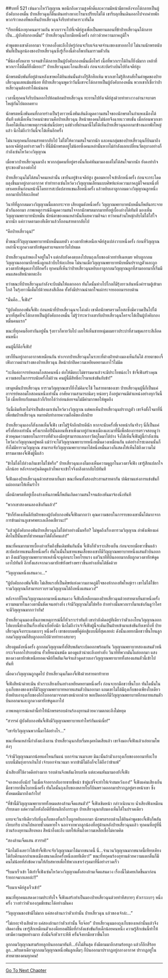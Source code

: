 ##บทที่ 521 เซ่นดวงไหว้วิญญาณ
พอนึกถึงความสูงศักดิ์และความมีหน้ามีตาหลังจากได้กลายเป็นผู้บังคับกองหมื่น ป๋ายเสี่ยวฉุนก็ตื่นเต้นอย่างหาอะไรมาเปรียบไม่ได้ เขารีบลุกขึ้นเดินออกไปจากค่ายพัก พวกจ้าวหลงที่พอเห็นป๋ายเสี่ยวฉุนจึงรีบทำท่าคารวะทันใด

“เรียกพี่น้องทุกคนมารวมกัน พวกเราจะไปที่เจดีย์สูงเพื่อเป็นพยานตอนที่ข้าป๋ายเสี่ยวฉุนได้กลายเป็น...ผู้บังคับกองหมื่น!” ป๋ายเสี่ยวฉุนโบกมือหนึ่งครั้ง กล่าวด้วยความภาคภูมิใจ

คำพูดของเขาดังออกมา จ้าวหลงอึ้งตะลึงไปครู่ก่อนจะรีบแจ้งเจตจำนงของเขาออกไป ไม่นานนักพรตนับพันที่เป็นลูกน้องของป๋ายเสี่ยวฉุนซึ่งรู้เรื่องนี้ต่างก็พากันมารวมตัวกัน

“พี่น้องทั้งหลาย รอจนข้าได้กลายเป็นผู้บังคับกองหมื่นเมื่อไหร่ เนื้อที่พวกเราได้กินก็ยิ่งมีมาก เหล้าที่พวกเราได้ดื่มก็ยิ่งมีเยอะ!” ป๋ายเสี่ยวฉุนตะโกนเสียงดัง ก่อนจะสะบัดร่างบินไปยังเจดีย์สูง

นักพรตนับพันที่อยู่ด้านหลังเขาพอได้ยินเช่นนั้นต่างก็รู้สึกฮึกเหิม พวกเขาไม่รู้สึกสงสัยในคำพูดของป๋ายเสี่ยวฉุนเลยแม้แต่น้อย ที่ป๋ายเสี่ยวฉุนพูดว่าวันนี้เขาจะได้กลายเป็นผู้บังคับกองหมื่น พวกเขาก็เชื่อว่าป๋ายเสี่ยวฉุนต้องทำได้แน่นอน

เวลานี้ทุกคนจึงรีบบินออกไปห้อมล้อมป๋ายเสี่ยวฉุน ทะยานไปยังเจดีย์สูงด้วยท่าทางวางอำนาจบาตรใหญ่กันไปตลอดทาง

นักพรตหนึ่งพันคนที่กลายร่างเป็นรุ้งยาวหนึ่งพันเส้นดึงดูดความสนใจของนักพรตในกำแพงเมืองได้ทันที แต่เมื่อเห็นว่าคนนำขบวนคือป๋ายเสี่ยวฉุน สีหน้าของคนไม่น้อยจึงฉายแววขบชัน เมื่อก่อนพวกเขาก็เคยได้เห็นภาพเหตุการณ์เช่นนี้บ่อยๆ แต่ช่วงที่ผ่านมานี้ไม่ได้เห็นป๋ายเสี่ยวฉุนออกมาข้างนอกพักใหญ่แล้ว นึกไม่ถึงว่าวันนี้จะได้เห็นอีกครั้ง

ไม่นานทุกคนก็ถอนสายตากลับไป ไม่ได้ให้ความสนใจมากนัก และคนกลุ่มของป๋ายเสี่ยวฉุนก็บินมาถึงนอกเจดีย์สูงอย่างรวดเร็ว ที่นี่มีนักพรตอยู่ไม่น้อยซึ่งคนเหล่านั้นหากไม่กำลังแลกเปลี่ยนวัตถุบางอย่างก็กำลังเซ่นไหว้ดวงวิญญาณ

เมื่อพวกป๋ายเสี่ยวฉุนมาถึง พวกกลุ่มคนที่อยู่ตรงนั้นก็แค่หันมามองแต่ไม่ได้สนใจมากนัก ยังคงทำกิจธุระของตัวเองต่อไป

ป๋ายเสี่ยวฉุนไม่ได้สนใจคนเหล่านั้น เขายืนอยู่ข้างเจดีย์สูง สูดลมหายใจเข้าลึกหนึ่งครั้ง ก่อนจะกระโดดผลุงขึ้นมาอยู่กลางอากาศ ทำท่าทางเซ่นไหว้ดวงวิญญาณเลียนแบบศิษย์แห่งความภาคภูมิใจคนหนึ่งที่เขาเคยเห็นก่อนหน้านี้โดยการสะบัดปลายแขนเสื้อหนึ่งครั้ง แล้วหยิบเอาลูกกลมดวงวิญญาณลูกหนึ่งออกมาบีบให้ละเอียด!

วินาทีที่ลูกกลมดวงวิญญาณนี้แตกกระจาย เสียงตูมดังหนึ่งครั้ง วิญญาณพยาบาทนับหมื่นก็พลันกระจายตัวกันออกมา ภาพเหตุการณ์ดึงดูดความสนใจจากนักพรตมากมายที่อยู่เบื้องล่างได้ทันที มองเห็นวิญญาณพยาบาทนับหมื่น นัยน์ตาของคนเหล่านั้นก็เผยความอิจฉา ทว่าคนส่วนใหญ่กลับไม่ได้ใส่ใจมากนัก แค่กวาดตามองทีเดียวแล้วก็ถอนสายตากลับไป

“คือป๋ายเสี่ยวฉุน!”

ชั่วขณะที่วิญญาณพยาบาทนับหมื่นเผยตัว ดวงตายักษ์เหนือเจดีย์สูงเปล่งวาบหนึ่งครั้ง ก่อนที่วิญญาณเหล่านี้จะถูกดวงตายักษ์ดูดสวบจนหายวับไปหมด

ป๋ายเสี่ยวฉุนลำพองใจอยู่ในใจ แต่กลับยังคงตบลงไปบนถุงเก็บของด้วยท่าทีเฉยเมย หยิบลูกกลมวิญญาณออกมาอีกหนึ่งลูกแล้วบีบให้ละเอียด ไม่นานเมื่อวิญญาณพยาบาทนับหมื่นปรากฏตัวและถูกดวงตายักษ์ดูดเอาไปอีกครั้ง ทุกคนที่เห็นว่าป๋ายเสี่ยวฉุนหยิบเอาลูกกลมวิญญาณลูกที่สามออกมาก็เริ่มมีคนแสดงสีหน้าตกตะลึง

ทว่าขณะที่ป๋ายเสี่ยวฉุนกำลังจะบีบมันให้แตกออก ทันใดนั้นห่างไปไกลก็มีรุ้งยาวเส้นหนึ่งคำรามอู้เข้ามาใกล้ ในรุ้งยาวนี้เต็มไปด้วยแสงสีเลือด ทั้งยังมีปราณน่าตกใจแผ่กระจายออกมารอบด้าน

“นั่นคือ...จี้เฟิง!”

“ผู้บังคับกองพันจี้เฟิง ก่อนหน้าที่ป๋ายเสี่ยวฉุนจะโด่งดัง เขาคือนักพรตรวมโอสถซึ่งมีความเป็นไปได้มากที่สุดที่จะได้กลายเป็นผู้บังคับกองหมื่น ไม่รู้ว่าระหว่างเขากับป๋ายเสี่ยวฉุนใครจะได้เป็นผู้บังคับกองหมื่นคนแรก”

ขณะที่ทุกคนฮือฮากันอยู่นั้น รุ้งยาวก็หายวับไป เผยให้เห็นชายหนุ่มผมยาวประบ่าที่สวมชุดเกราะสีเลือดคนหนึ่ง

คนผู้นี้ก็คือจี้เฟิง!

เขาก็ยืนอยู่กลางอากาศเหมือนกัน ห่างจากป๋ายเสี่ยวฉุนในระยะที่ต่างฝ่ายต่างมองเห็นกันได้ สายตาของจี้เฟิงกวาดผ่านร่างของป๋ายเสี่ยวฉุน สีหน้าปกปิดความเหยียดหยามเอาไว้ไม่มิด

“กะอีแค่อาจารย์หลอมโอสถคนหนึ่ง ต่อให้มีตบะไม่ธรรมดาแล้วจะมีประโยชน์อะไร ข้าจี้เฟิงสร้างคุณความชอบในการรบนับครั้งไม่ถ้วน คนผู้นี้มีสิทธิ์อะไรมาแข่งขันกับข้า!”

เขาดูหมิ่นป๋ายเสี่ยวฉุน ยารวมวิญญาณเขาก็ยิ่งไม่คิดจะใช้ ในสายตาของเขา ป๋ายเสี่ยวฉุนผู้นี้ก็เป็นแค่อาจารย์หลอมโอสถคนหนึ่งเท่านั้น อาศัยความสามารถนิดๆ หน่อยๆ ถึงอยู่มาจนมีตำแหน่งอย่างทุกวันนี้ได้ เมื่อเทียบกับตนแล้วก็เรียกได้ว่าอ่อนด้อยจนไม่มีค่ามากพอให้พูดถึง

วันนี้เดิมทีเขาไม่จำเป็นต้องมาเซ่นไหว้ดวงวิญญาณ แต่พอเห็นป๋ายเสี่ยวฉุนปรากฏตัว เขาจึงตั้งใจมาที่นี่เพื่อข่มป๋ายเสี่ยวฉุน หมายดับทำลายความถือดีของอีกฝ่าย

ป๋ายเสี่ยวฉุนเองก็สังเกตเห็นจี้เฟิง เขาไม่รู้จักอีกฝ่ายดีนัก หากจะนับครั้งที่เจอหน้ากันจริงๆ นี่ก็เป็นแค่ครั้งที่สองเท่านั้น ครั้งแรกคือปีนั้นตอนที่เขาเพิ่งมาอยู่กำแพงเมืองและมาที่นี่เพื่อต้องการตรวจสอบดูว่าด้วยคุณความชอบในการรบที่ตัวเองมีอยู่สามารถแลกเอาวัตถุใดมาได้บ้าง จึงได้เห็นจี้เฟิงผู้นี้กำลังเซ่นไหว้ดวงวิญญาณอยู่พอดี แม้ว่าจะได้วิญญาณพยาบาทหนึ่งหมื่นดวงเหมือนกัน แต่อย่างไรซะตอนนั้นก็ยังไม่มียารวมวิญญาณ สามารถจับวิญญาณพยาบาทมาได้หนึ่งหมื่นดวงก็แสดงให้เห็นได้ถึงความไม่ธรรมดาของจี้เฟิงผู้นี้แล้ว

“ข้าไม่ได้ไปล่วงเกินเขาไม่ใช่หรือ” ป๋ายเสี่ยวฉุนเองก็มองเห็นความดูถูกในดวงตาจี้เฟิง เขารู้สึกแปลกใจเล็กน้อย หลังจากครุ่นคิดดูแล้วก็พอจะเข้าใจจึงถลึงตากลับไปทันที

จี้เฟิงมองป๋ายเสี่ยวฉุนด้วยสายตาเย็นชา ขณะที่คนทั้งสองประสานสายตากัน ปณิธานแห่งการแข่งขันก็แผ่ออกมาให้เห็นรำไร

เมื่อนักพรตที่อยู่เบื้องล่างเห็นภาพนี้ก็พลันเกิดความสนใจจนต้องหันมาจ้องนิ่งทันที

“พวกเขาสองคนลองเชิงกันแล้ว!”

“ข้าก็ยังคงเห็นดีกับฝ่ายของผู้บังคับกองพันจี้เฟิงมากกว่า คุณความชอบในการรบของเขานั้นได้มากจากการข้ามผ่านภูเขาศพทะเลเลือดเชียวนะ!”

“แล้วผู้บังคับกองพันป๋ายเสี่ยวฉุนไม่ได้ทำอย่างนั้นหรือ? ไม่พูดถึงเรื่องยารวมวิญญาณ ลำพังเพียงแค่ศึกในปีนั้นเขาก็ช่วยคนมาได้ตั้งกี่คนเล่า!”

ขณะที่คนมากมายเบื้องล่างเริ่มถึงขั้นเดิมพันกันนั้น จี้เฟิงก็หัวเราะเสียงเย็น ก่อนจะยกมือขวาขึ้นแล้วสะบัดปลายแขนเสื้อหนึ่งครั้ง ทันในนั้นในชายแขนเสื้อของเขาก็มีวิญญาณพยาบาทหนึ่งแสนตัวบินออกมา ถึงแม้วิญญาณพยาบาทเหล่านี้จะดูอ่อนระโหยโรยแรง แต่วินาทีที่บินออกมากลับถูกดวงตายักษ์ดูดเอาไปทันที อีกทั้งแสงจากดวงตายักษ์ยังพร่างพราวขึ้นอย่างเห็นได้ชัดด้วย

“วิญญาณหนึ่งแสนดวง...”

“ผู้บังคับกองพันจี้เฟิง ไม่เสียแรงที่เป็นศิษย์แห่งความภาคภูมิใจของห้ากองทัพใหญ่เรา เขาไม่ได้ใช้ยารวมวิญญาณก็สามารถรวบรวมวิญญาณได้ถึงหนึ่งแสนดวง!”

หลังจากที่โยนวิญญาณออกมาหนึ่งแสนดวง จี้เฟิงก็เหลือบมองป๋ายเสี่ยวฉุนด้วยสายตาเย็นชาหนึ่งครั้ง ความหมายในดวงตานั้นชัดเจนอย่างยิ่ง เจ้ามีวิญญาณไม่ใช่หรือ ถ้าอย่างนั้นพวกเราก็มาแข่งกันดูว่าใครจะมีวิญญาณมากกว่ากัน!

ป๋ายเสี่ยวฉุนมองเห็นภาพเหตุการณ์นี้ก็หัวเราะร่าทันที เขากำลังคิดอยู่ทีเดียวว่าตัวเองโยนวิญญาณออกไปแบบนี้ช่างเป็นเรื่องที่น่าเบื่อยิ่งนัก นึกไม่ถึงว่าเจ้าจี้เฟิงผู้นี้จะดันเป็นฝ่ายเข้ามาแข่งขันกับเขาถึงที่ ป๋ายเสี่ยวฉุนจึงกระแอมเบาๆ หนึ่งครั้ง เขาชอบบดขยี้คู่ต่อสู้แบบนี้ที่สุดเลยล่ะ ดังนั้นเลยยกมือขวาขึ้นโยนลูกกลมวิญญาณยี่สิบลูกออกไปด้วยท่าทางสบายๆ

เสียงตูมดังหนึ่งครั้ง ลูกกลมวิญญาณทั้งยี่สิบพลันระเบิดออกพร้อมกัน วิญญาณพยาบาทสองแสนตัวหนีกระเจิงออกไปรอบด้าน ยั้วเยี้ยแน่นขนัด มองดูแล้วน่าตะลึงอย่างยิ่ง วินาทีที่พวกมันโผล่ออกมา แสงของดวงตายักษ์เหนือยอดเจดีย์ก็พลันเจิดจ้าแล้วดูดสวบเอาวิญญาณพยาบาททั้งสองแสนตัวนี้เข้าไปทันที

เมื่อดวงวิญญาณถูกดูดไป ป๋ายเสี่ยวฉุนก็มองจี้เฟิงด้วยสายตาท้าทาย

จี้เฟิงสีหน้าดำทะมึน หัวเราะเสียงเย็นอย่างเหยียดหยามหนึ่งครั้ง ก่อนจะยกมือขวาขึ้นโบก ทันใดนั้นในถุงเก็บของของเขาก็มีวิญญาณพยาบาทหลายแสนตัวบินออกมา แถมเขาไม่ได้มีถุงเก็บของเพียงใบเดียว ยังหยิบเอาถุงเก็บของอีกใบออกมาจากตรงหน้าอกด้วย พอเปิดออกก็มีวิญญาณพยาบาทอีกหลายแสนตัวบินออกมาและถูกดวงตายักษ์ดูดเอาไป

ภาพเหตุการณ์เหล่านี้ทำให้นักพรตรอบด้านร้องอุทานด้วยความตกตะลึงไม่หยุด

“สวรรค์ ผู้บังคับกองพันจี้เฟิงมีวิญญาณพยาบาทเท่าไหร่กันแน่เนี่ย!”

“เขาจับวิญญาณพวกนี้มาได้อย่างไร...”

ขณะที่คนเหล่านี้กำลังตะลึงลาน ป๋ายเสี่ยวฉุนกลับเริ่มหงุดหงิดเสียแล้ว เขาจึงมองจี้เฟิงแล้วเอ่ยถามโพล่งๆ

“เจ้ามีวิญญาณมากน้อยแค่ไหนกันแน่ บอกจำนวนมาเลย มิฉะนั้นถ้ามัวเอาถุงเก็บของออกมาทีละใบแบบนี้มันยุ่งยากเกินไป เจ้าบอกจำนวนมา หากข้ามีไม่ถึงก็จะได้ถือว่าข้าแพ้”

น้ำเสียงที่ใช้อวดดีอย่างมาก รอบด้านจึงพลันเงียบสงัด แต่ละคนหันมามองยังจี้เฟิง

“จองหองยิ่งนัก! ในเมื่อเจ้าอยากอับอายขายขี้หน้า ข้าผู้แซ่จี้จะทำให้เจ้าสมหวังเอง!” จี้เฟิงแค่นเสียงเย็น มือขวายกขึ้นโบกหนึ่งครั้ง ทันใดนั้นถุงเก็บของหลายใบก็บินพรวดออกมาปรากฏอยู่ตรงหน้าเขา ซึ่งทั้งหมดมีมากถึงเก้าใบ!

“ที่ข้านี้มีวิญญาณพยาบาททั้งหมดสองล้านเจ็ดแสนตัว!” จี้เฟิงเชิดหน้า กล่าวเนิบนาบ น้ำเสียงฟังเหมือนเรียบเฉย แต่ความโอหังถือดีที่ซ่อนลึกถึงกระดูก ป๋ายเสี่ยวฉุนกลับมองเห็นได้ในปราดเดียว

แทบจะวินาทีเดียวกับที่ถุงเก็บของทั้งเก้าใบถูกหยิบออกมา นักพรตรอบด้านได้ยินคำพูดของจี้เฟิงก็พลันเงียบกริบ ผ่านไปหลายชั่วลมหายใจ นอกจากพวกลูกน้องที่อยู่ด้านหลังป๋ายเสี่ยวฉุนแล้ว ทุกคนที่อยู่ที่นี่ล้วนร้องอุทานเสียงหลง สีหน้าอึ้งตะลึง เผยให้เห็นถึงความเหลือเชื่อไม่คาดคิด

“สองล้านเจ็ดแสน สวรรค์!”

“นึกไม่ถึงเลยว่าไต้เท้าจี้เฟิงจะจับวิญญาณมาได้มากขนาดนี้ นี่...จำนวนวิญญาณมากขนาดนี้เทียบเคียงได้กับศึกนอกกำแพงเมืองขนาดเล็กครั้งหนึ่งเลยทีเดียว!” ขณะที่ทกุคนร้องอุทานด้วยความแตกตื่นก็มีคนไม่น้อยที่ส่งข้อความให้กับสหายเพื่อให้พวกเขาเร่งรุดมาที่นี่อย่างรวดเร็ว

“รีบมาเร็วเข้า ไต้เท้าจี้เฟิงเซ่นไหว้ดวงวิญญาณตั้งสองล้านเจ็ดแสนดวง เรื่องนี้ไม่เคยเกิดขึ้นมาก่อน ร้ายกาจมากเลยล่ะ!!”

“รีบมาเจดีย์สูงเร็วเข้า!”

ขณะที่ทุกคนแสดงความประทับใจ จี้เฟิงแสร้งทำเป็นมองป๋ายเสี่ยวฉุนด้วยท่าทีสบายๆ หัวเราะเบาๆ หนึ่งครั้ง วางท่าว่าตัวเองกุมชัยชนะได้อย่างมั่นคง

“วิญญาณของข้ามีไม่มาก แค่สองล้านกว่าตัวเท่านั้น ป๋ายเสี่ยวฉุน แล้วของเจ้าล่ะ...”

“ไม่เยอะจริงเสียด้วย แค่สองล้านกว่าตัวเท่านั้น จิ๊บจ๊อย” ป๋ายเสี่ยวฉุนมองถุงเก็บของเหล่านั้นแล้วจึงเชิดคางขึ้น เขารู้สึกเหมือนตัวเองคือยอดฝีมือที่กำลังแข่งขันกับเด็กน้อยคนหนึ่ง ความรู้สึกเช่นนี้ทำให้เขามีความสุขอย่างมาก ดังนั้นจึงหัวเราะหึหึ ครั้นจึงยกมือขวาขึ้นโบก

ลูกกลมวิญญาณสามร้อยลูกบินออกมาทันที...ยังไม่สิ้นสุด ยังมีตามมาอีกสามร้อยลูก แล้วก็อีกสี่ร้อยลูก...พริบตาเดียวลูกกลมวิญญาณหนึ่งพันลูกเต็มๆ ก็บินออกมาปรากฏอยู่กลางอากาศ ปรากฏอยู่ในสายตาของคนทุกคน!

------


[Go To Next Chapter]( ./144.md)